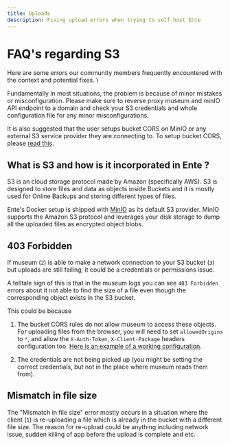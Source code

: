 ```yaml
---
title: Uploads
description: Fixing upload errors when trying to self host Ente
---
```


# FAQ's regarding S3

Here are some errors our community members frequently encountered with the
context and potential fixes.
\

Fundamentally in most situations, the problem is because of minor mistakes or
misconfiguration. Please make sure to reverse proxy museum and minIO API 
endpoint to a domain and check your S3 credentials and whole configuration 
file for any minor misconfigurations.

It is also suggested that the user setups bucket CORS on MinIO or any external
S3 service provider they are connecting to. To setup bucket CORS, please [read
this](/self-hosting/guides/external-s3#_5-fix-potential-cors-issue-with-your-bucket).

## What is S3 and how is it incorporated in Ente ?

S3 is an cloud storage protocol made by Amazon (specifically AWS). S3 is designed to store
files and data as objects inside Buckets and it is mostly used for Online
Backups and storing different types of files. 

Ente's Docker setup is shipped with [MinIO](https://min.io/) as its default S3 provider. 
MinIO supports the Amazon S3 protocol and leverages your disk storage to 
dump all the uploaded files as encrypted object blobs.

## 403 Forbidden

If museum (`2`) is able to make a network connection to your S3 bucket (`3`) but
uploads are still failing, it could be a credentials or permissions issue.

A telltale sign of this is that in the museum logs you can see `403 Forbidden`
errors about it not able to find the size of a file even though the
corresponding object exists in the S3 bucket.

This could be because

1.  The bucket CORS rules do not allow museum to access these objects. For
    uploading files from the browser, you will need to set `allowedOrigins` to
    `*`, and allow the `X-Auth-Token`, `X-Client-Package` headers configuration
    too. [Here is an example of a working
    configuration](https://github.com/ente-io/ente/discussions/1764#discussioncomment-9478204).

2.  The credentials are not being picked up (you might be setting the correct
    credentials, but not in the place where museum reads them from).

## Mismatch in file size 

The "Mismatch in file size" error mostly occurs in a situation where the client
(`1`) is re-uploading a file which is already in the bucket with a different
file size. The reason for re-upload could be anything including network issue,
sudden killing of app before the upload is complete and etc. 